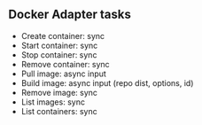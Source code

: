 ## Docker Adapter tasks

- Create container: sync
- Start container: sync
- Stop container: sync
- Remove container: sync
- Pull image: async input 
- Build image: async input (repo dist,  options, id)
- Remove image: sync
- List images: sync
- List containers: sync


